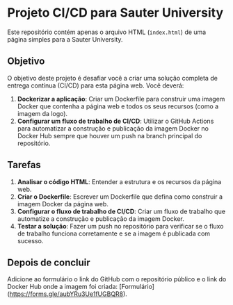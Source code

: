 
# Projeto CI/CD para Sauter University

Este repositório contém apenas o arquivo HTML (`index.html`) de uma página simples para a Sauter University.

## Objetivo

O objetivo deste projeto é desafiar você a criar uma solução completa de entrega contínua (CI/CD) para esta página web. Você deverá:

1. **Dockerizar a aplicação**: Criar um Dockerfile para construir uma imagem Docker que contenha a página web e todos os seus recursos (como a imagem da logo).
2. **Configurar um fluxo de trabalho de CI/CD**: Utilizar o GitHub Actions para automatizar a construção e publicação da imagem Docker no Docker Hub sempre que houver um push na branch principal do repositório.

## Tarefas

1. **Analisar o código HTML**: Entender a estrutura e os recursos da página web.
2. **Criar o Dockerfile**: Escrever um Dockerfile que defina como construir a imagem Docker da página web.
3. **Configurar o fluxo de trabalho de CI/CD**: Criar um fluxo de trabalho que automatize a construção e publicação da imagem Docker.
4. **Testar a solução**: Fazer um push no repositório para verificar se o fluxo de trabalho funciona corretamente e se a imagem é publicada com sucesso.

## Depois de concluir

Adicione ao formulário o link do GitHub com o repositório público e o link do Docker Hub onde a imagem foi criada: [Formulário]
(https://forms.gle/aubYRu3Ue1fUGBQR8).

